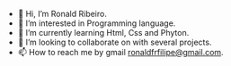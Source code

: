 - 👋 Hi, I’m Ronald Ribeiro.
- 👀 I’m interested in Programming language.
- 🌱 I’m currently learning Html, Css and Phyton.
- 💞️ I’m looking to collaborate on with several projects.
- 📫 How to reach me by gmail ronaldfrfilipe@gmail.com.
